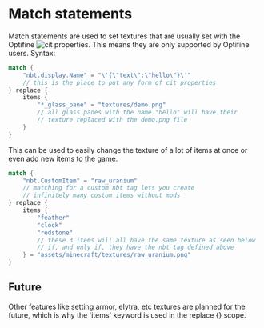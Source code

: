 # Match statements
Match statements are used to set textures that are usually set with the Optifine 
![cit properties](https://github.com/sp614x/optifine/blob/master/OptiFineDoc/doc/cit_single.properties). This means
they are only supported by Optifine users. Syntax:
```rs
match {
    "nbt.display.Name" = "\'{\"text\":\"hello\"}\'" 
    // this is the place to put any form of cit properties
} replace {
    items {
        "*_glass_pane" = "textures/demo.png" 
        // all glass panes with the name "hello" will have their 
        // texture replaced with the demo.png file
    }
}
```
This can be used to easily change the texture of a lot of items at once or even add new items to the game.
```rs
match {
    "nbt.CustomItem" = "raw_uranium" 
    // matching for a custom nbt tag lets you create 
    // infinitely many custom items without mods
} replace {
    items {
        "feather"
        "clock"
        "redstone" 
        // these 3 items will all have the same texture as seen below
        // if, and only if, they have the nbt tag defined above
    } = "assets/minecraft/textures/raw_uranium.png"
}
```

## Future
Other features like setting armor, elytra, etc textures are planned for the future, which is why the 'items' keyword
is used in the replace {} scope.